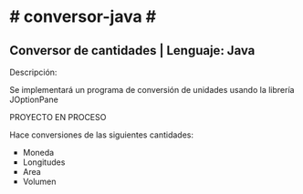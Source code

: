 <h1># conversor-java #  </h1>
<h2> Conversor de cantidades | Lenguaje: Java </h2>

<p>Descripción: </p>
<p>Se implementará un programa de conversión de unidades usando la librería JOptionPane</p>
<p>PROYECTO EN PROCESO </p>

<p>Hace conversiones de las siguientes cantidades:</p>

<ol>
  <li type  = "square">
    Moneda
  </li>
  <li type  = "square">
    Longitudes
  </li>
  <li type  = "square">
    Area
  </li>
  <li type  = "square">
    Volumen
  </li>
  
</ol>
